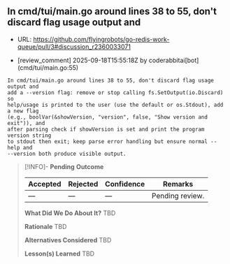 ## In cmd/tui/main.go around lines 38 to 55, don't discard flag usage output and

- URL: https://github.com/flyingrobots/go-redis-work-queue/pull/3#discussion_r2360033071

- [review_comment] 2025-09-18T15:55:18Z by coderabbitai[bot] (cmd/tui/main.go:55)

```text
In cmd/tui/main.go around lines 38 to 55, don't discard flag usage output and
add a --version flag: remove or stop calling fs.SetOutput(io.Discard) so
help/usage is printed to the user (use the default or os.Stdout), add a new flag
(e.g., boolVar(&showVersion, "version", false, "Show version and exit")), and
after parsing check if showVersion is set and print the program version string
to stdout then exit; keep parse error handling but ensure normal --help and
--version both produce visible output.
```

> [!INFO]- **Pending**
> **Outcome**
> 
> | Accepted | Rejected | Confidence | Remarks |
> |----------|----------|------------|---------|
> | — | — | — | Pending review. |
>
> **What Did We Do About It?**
> TBD
>
> **Rationale**
> TBD
>
> **Alternatives Considered**
> TBD
>
> **Lesson(s) Learned**
> TBD
